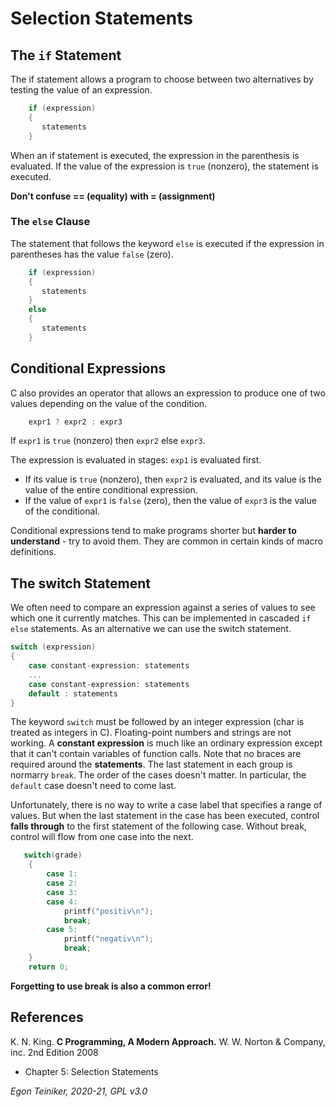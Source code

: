 # Selection Statements


## The `if` Statement
The if statement allows a program to choose between two alternatives by 
testing the value of an expression.
```C
    if (expression)
    {
       statements
    }
```
When an if statement is executed, the expression in the parenthesis is evaluated.
If the value of the expression is `true` (nonzero), the statement is executed.

**Don't confuse == (equality) with = (assignment)**

### The `else` Clause
The statement that follows the keyword `else` is executed if the expression in 
parentheses has the value `false` (zero).
```C
    if (expression)
    {
       statements
    }
    else
    {
       statements
    }
```

## Conditional Expressions
C also provides an operator that allows an expression to produce
one of two values depending on the value of the condition.
```C
    expr1 ? expr2 : expr3
```
If `expr1` is `true` (nonzero) then `expr2` else `expr3`.

The expression is evaluated in stages: `exp1` is evaluated first.
* If its value is `true` (nonzero), then `expr2` is evaluated, and its value
is the value of the entire conditional expression.
* If the value of `expr1` is `false` (zero), then the value of `expr3` is the 
value of the conditional.   

Conditional expressions tend to make programs shorter but **harder to 
understand** - try to avoid them. 
They are common in certain kinds of macro definitions.
 

## The switch Statement

We often need to compare an expression against a series of values to see 
which one it currently matches.
This can be implemented in cascaded `if else` statements.
As an alternative we can use the switch statement.
```C
switch (expression)
{
    case constant-expression: statements 
    ...
    case constant-expression: statements
    default : statements
} 
```

The keyword `switch` must be followed by an integer expression (char is treated 
as integers in C). Floating-point numbers and strings are not working.
A **constant expression** is much like an ordinary expression except that it can't
contain variables of function calls. Note that no braces are required around the 
**statements**. The last statement in each group is normarry `break`.
The order of the cases doesn't matter. In particular, the `default` case doesn't 
need to come last.

Unfortunately, there is no way to write a case label that specifies a range of values.
But when the last statement in the case has been executed, control **falls through** to the
first statement of the following case. Without break, control will flow from one case 
into the next.

```C
   switch(grade)
    {
        case 1:
        case 2:
        case 3:
        case 4:
            printf("positiv\n");
            break;
        case 5:
            printf("negativ\n");
            break;
    }
	return 0;
```

**Forgetting to use break is also a common error!** 


## References
K. N. King. **C Programming, A Modern Approach.** W. W. Norton & Company, inc. 2nd Edition 2008
 * Chapter 5: Selection Statements
 
*Egon Teiniker, 2020-21, GPL v3.0* 

